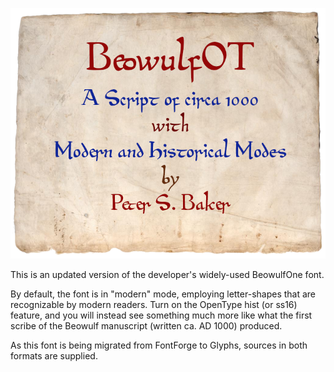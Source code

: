 ![Font Sample](images/placard.png)

This is an updated version of the developer's widely-used BeowulfOne font.

By default, the font is in "modern" mode, employing letter-shapes that
are recognizable by modern readers. Turn on the OpenType hist (or ss16)
feature, and you will instead see something much more like what
the first scribe of the Beowulf manuscript (written ca. AD 1000) produced.

As this font is being migrated from FontForge to Glyphs, sources in both
formats are supplied.
